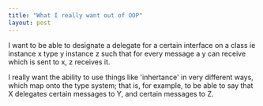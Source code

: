 ```yaml
---
title: "What I really want out of OOP"
layout: post
---
```


I want to be able to designate a delegate for a certain interface on a class ie
instance x
type y
instance z
such that for every message a y can receive which is sent to x, z receives it.

I really want the ability to use things like 'inhertance' in very different ways, which map onto the type system; that is, for example,
to be able to say that X delegates certain messages to Y, and certain messages to Z.
